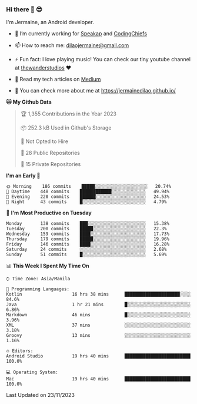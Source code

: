 ### Hi there 👋 😎
I'm Jermaine, an Android developer.

- 🔭 I’m currently working for [Speakap](https://www.speakap.com/) and [CodingChiefs](https://codingchiefs.com/en/)

- 📫 How to reach me: dilaojermaine@gmail.com

- ⚡ Fun fact: I love playing music! You can check our tiny youtube channel at [thewanderstudios](https://www.youtube.com/thewanderstudios) ♥️

- 📖 Read my tech articles on [Medium](https://jermainedilao.medium.com/)

- 👀 You can check more about me at https://jermainedilao.github.io/

<!--
**jermainedilao/jermainedilao** is a ✨ _special_ ✨ repository because its `README.md` (this file) appears on your GitHub profile.

Here are some ideas to get you started:

- 🔭 I’m currently working on ...
- 🌱 I’m currently learning ...
- 👯 I’m looking to collaborate on ...
- 🤔 I’m looking for help with ...
- 💬 Ask me about ...
- 📫 How to reach me: ...
- 😄 Pronouns: ...
- ⚡ Fun fact: ...
-->

<!--START_SECTION:waka-->
**🐱 My Github Data** 

> 🏆 1,355 Contributions in the Year 2023
 > 
> 📦 252.3 kB Used in Github's Storage 
 > 
> 🚫 Not Opted to Hire
 > 
> 📜 28 Public Repositories 
 > 
> 🔑 15 Private Repositories  
 > 
**I'm an Early 🐤** 

```text
🌞 Morning    186 commits    █████░░░░░░░░░░░░░░░░░░░░   20.74% 
🌆 Daytime    448 commits    ████████████░░░░░░░░░░░░░   49.94% 
🌃 Evening    220 commits    ██████░░░░░░░░░░░░░░░░░░░   24.53% 
🌙 Night      43 commits     █░░░░░░░░░░░░░░░░░░░░░░░░   4.79%

```
📅 **I'm Most Productive on Tuesday** 

```text
Monday       138 commits    ███░░░░░░░░░░░░░░░░░░░░░░   15.38% 
Tuesday      200 commits    █████░░░░░░░░░░░░░░░░░░░░   22.3% 
Wednesday    159 commits    ████░░░░░░░░░░░░░░░░░░░░░   17.73% 
Thursday     179 commits    █████░░░░░░░░░░░░░░░░░░░░   19.96% 
Friday       146 commits    ████░░░░░░░░░░░░░░░░░░░░░   16.28% 
Saturday     24 commits     ░░░░░░░░░░░░░░░░░░░░░░░░░   2.68% 
Sunday       51 commits     █░░░░░░░░░░░░░░░░░░░░░░░░   5.69%

```


📊 **This Week I Spent My Time On** 

```text
⌚︎ Time Zone: Asia/Manila

💬 Programming Languages: 
Kotlin                   16 hrs 38 mins      █████████████████████░░░░   84.6% 
Java                     1 hr 21 mins        █░░░░░░░░░░░░░░░░░░░░░░░░   6.86% 
Markdown                 46 mins             █░░░░░░░░░░░░░░░░░░░░░░░░   3.96% 
XML                      37 mins             ░░░░░░░░░░░░░░░░░░░░░░░░░   3.18% 
Groovy                   13 mins             ░░░░░░░░░░░░░░░░░░░░░░░░░   1.16%

🔥 Editors: 
Android Studio           19 hrs 40 mins      █████████████████████████   100.0%

💻 Operating System: 
Mac                      19 hrs 40 mins      █████████████████████████   100.0%

```


 Last Updated on 23/11/2023
<!--END_SECTION:waka-->
